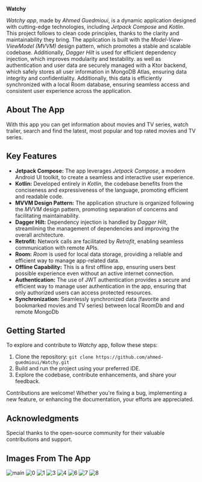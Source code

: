 **Watchy**

*Watchy app*, made by *Ahmed Guedmioui*, is a dynamic application designed with cutting-edge technologies, including *Jetpack Compose* and *Kotlin*. This project follows to clean code principles, thanks to the clarity and maintainability they bring. The application is built with the *Model-View-ViewModel (MVVM)* design pattern, which promotes a stable and scalable codebase. Additionally, *Dagger Hilt* is used for efficient dependency injection, which improves modularity and testability. as well as authentication and user data are securely managed with a Ktor backend, which safely stores all user information in MongoDB Atlas, ensuring data integrity and confidentiality. Additionally, this data is efficiently synchronized with a local Room database, ensuring seamless access and consistent user experience across the application.

## About The App
With this app you can get information about movies and TV series, watch trailer, search and find the latest, most popular and top rated movies and TV series.

## Key Features

- **Jetpack Compose:** The app leverages *Jetpack Compose*, a modern Android UI toolkit, to create a seamless and interactive user experience.
- **Kotlin:** Developed entirely in *Kotlin*, the codebase benefits from the conciseness and expressiveness of the language, promoting efficient and readable code.
- **MVVM Design Pattern:** The application structure is organized following the *MVVM* design pattern, promoting separation of concerns and facilitating maintainability.
- **Dagger Hilt:** Dependency injection is handled by *Dagger Hilt*, streamlining the management of dependencies and improving the overall architecture.
- **Retrofit:** Network calls are facilitated by *Retrofit*, enabling seamless communication with remote APIs.
- **Room:** *Room* is used for local data storage, providing a reliable and efficient way to manage app-related data.
- **Offline Capability:** This is a first offline app, ensuring users best possible experience even without an active internet connection.
- **Authentication:** The use of JWT authentication provides a secure and efficient way to manage user authentication in the app, ensuring that only authorized users can access protected resources.
- **Synchronization:** Seamlessly synchronized data (favorite and bookmarked movies and TV series) between local RoomDb and and remote MongoDb

## Getting Started

To explore and contribute to *Watchy* app, follow these steps:

1. Clone the repository: `git clone https://github.com/ahmed-guedmioui/Watchy.git`
2. Build and run the project using your preferred IDE.
3. Explore the codebase, contribute enhancements, and share your feedback.


Contributions are welcome! Whether you're fixing a bug, implementing a new feature, or enhancing the documentation, your efforts are appreciated.

## Acknowledgments

Special thanks to the open-source community for their valuable contributions and support.

## Images From The App
![main](https://github.com/ahmed-guedmioui-courses/Watchy/assets/59929234/993621f7-f094-423b-a43b-5343ea3c6eed)
![0](https://github.com/ahmed-guedmioui-courses/Watchy/assets/59929234/4968bd07-c272-46eb-be64-a544cc0e8ef1)
![1](https://github.com/ahmed-guedmioui-courses/Watchy/assets/59929234/953cb2d9-45fd-40b4-bffa-42908cf427c8)
![3](https://github.com/ahmed-guedmioui-courses/Watchy/assets/59929234/62708581-8807-47f8-acbb-6cc8030872b0)
![4](https://github.com/ahmed-guedmioui-courses/Watchy/assets/59929234/0300c592-1b07-45e1-883e-89994c5e4798)
![6](https://github.com/ahmed-guedmioui-courses/Watchy/assets/59929234/d4bad4cc-75fa-4725-9488-295d5db98f5a)
![7](https://github.com/ahmed-guedmioui-courses/Watchy/assets/59929234/0c381595-6ece-4649-8dc1-d8f0306032d0)
![8](https://github.com/ahmed-guedmioui-courses/Watchy/assets/59929234/514309f3-bd2f-4ea9-850e-6481978daba6)

